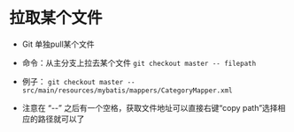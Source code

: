# 拉取某个文件

- Git 单独pull某个文件
- 命令：从主分支上拉去某个文件
 `git checkout master -- filepath`

- 例子：
 `git checkout master -- src/main/resources/mybatis/mappers/CategoryMapper.xml`

- 注意在 “--” 之后有一个空格，获取文件地址可以直接右键“copy path”选择相应的路径就可以了
